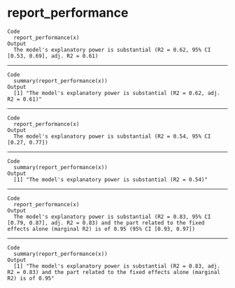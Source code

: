 # report_performance

    Code
      report_performance(x)
    Output
      The model's explanatory power is substantial (R2 = 0.62, 95% CI [0.53, 0.69], adj. R2 = 0.61)

---

    Code
      summary(report_performance(x))
    Output
      [1] "The model's explanatory power is substantial (R2 = 0.62, adj. R2 = 0.61)"

---

    Code
      report_performance(x)
    Output
      The model's explanatory power is substantial (R2 = 0.54, 95% CI [0.27, 0.77])

---

    Code
      summary(report_performance(x))
    Output
      [1] "The model's explanatory power is substantial (R2 = 0.54)"

---

    Code
      report_performance(x)
    Output
      The model's explanatory power is substantial (R2 = 0.83, 95% CI [0.79, 0.87], adj. R2 = 0.83) and the part related to the fixed effects alone (marginal R2) is of 0.95 (95% CI [0.93, 0.97])

---

    Code
      summary(report_performance(x))
    Output
      [1] "The model's explanatory power is substantial (R2 = 0.83, adj. R2 = 0.83) and the part related to the fixed effects alone (marginal R2) is of 0.95"

